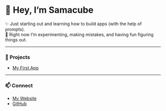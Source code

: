 # 👋 Hey, I’m Samacube

✨ Just starting out and learning how to build apps (with the help of prompts).  
🌱 Right now I’m experimenting, making mistakes, and having fun figuring things out.  

---

### 🚀 Projects
- [My First App](https://github.com/samacube-bus/my-first-app)  

---

### 📫 Connect
- [My Website](https://samacube-bus.github.io)  
- [GitHub](https://github.com/samacube-bus)  
